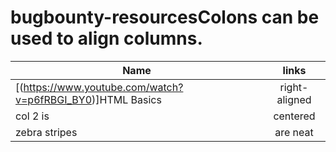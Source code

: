 # bugbounty-resourcesColons can be used to align columns.

| Name        | links           |
| ------------- |:-------------:|
| [(https://www.youtube.com/watch?v=p6fRBGI_BY0)]HTML Basics     | right-aligned |
| col 2 is      | centered      |
| zebra stripes | are neat      |
